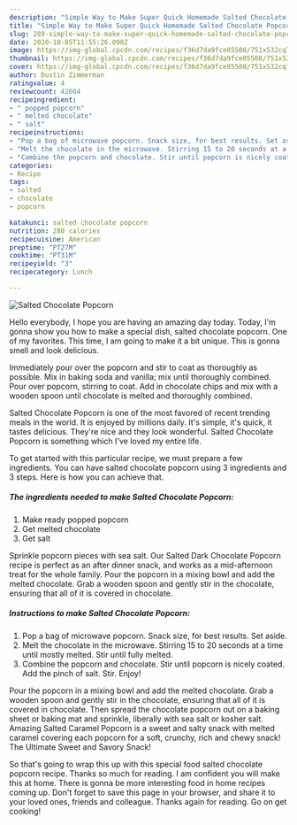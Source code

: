 ```yaml
---
description: "Simple Way to Make Super Quick Homemade Salted Chocolate Popcorn"
title: "Simple Way to Make Super Quick Homemade Salted Chocolate Popcorn"
slug: 289-simple-way-to-make-super-quick-homemade-salted-chocolate-popcorn
date: 2020-10-05T11:55:26.090Z
image: https://img-global.cpcdn.com/recipes/f36d7da9fce05508/751x532cq70/salted-chocolate-popcorn-recipe-main-photo.jpg
thumbnail: https://img-global.cpcdn.com/recipes/f36d7da9fce05508/751x532cq70/salted-chocolate-popcorn-recipe-main-photo.jpg
cover: https://img-global.cpcdn.com/recipes/f36d7da9fce05508/751x532cq70/salted-chocolate-popcorn-recipe-main-photo.jpg
author: Dustin Zimmerman
ratingvalue: 4
reviewcount: 42604
recipeingredient:
- " popped popcorn"
- " melted chocolate"
- " salt"
recipeinstructions:
- "Pop a bag of microwave popcorn. Snack size, for best results. Set aside."
- "Melt the chocolate in the microwave. Stirring 15 to 20 seconds at a time until mostly melted. Stir until fully melted."
- "Combine the popcorn and chocolate. Stir until popcorn is nicely coated. Add the pinch of salt. Stir. Enjoy!"
categories:
- Recipe
tags:
- salted
- chocolate
- popcorn

katakunci: salted chocolate popcorn 
nutrition: 280 calories
recipecuisine: American
preptime: "PT27M"
cooktime: "PT31M"
recipeyield: "3"
recipecategory: Lunch

---
```



![Salted Chocolate Popcorn](https://img-global.cpcdn.com/recipes/f36d7da9fce05508/751x532cq70/salted-chocolate-popcorn-recipe-main-photo.jpg)

Hello everybody, I hope you are having an amazing day today. Today, I'm gonna show you how to make a special dish, salted chocolate popcorn. One of my favorites. This time, I am going to make it a bit unique. This is gonna smell and look delicious.

Immediately pour over the popcorn and stir to coat as thoroughly as possible. Mix in baking soda and vanilla; mix until thoroughly combined. Pour over popcorn, stirring to coat. Add in chocolate chips and mix with a wooden spoon until chocolate is melted and thoroughly combined.

Salted Chocolate Popcorn is one of the most favored of recent trending meals in the world. It is enjoyed by millions daily. It's simple, it's quick, it tastes delicious. They're nice and they look wonderful. Salted Chocolate Popcorn is something which I've loved my entire life.


To get started with this particular recipe, we must prepare a few ingredients. You can have salted chocolate popcorn using 3 ingredients and 3 steps. Here is how you can achieve that.

<!--inarticleads1-->

##### The ingredients needed to make Salted Chocolate Popcorn:

1. Make ready  popped popcorn
1. Get  melted chocolate
1. Get  salt


Sprinkle popcorn pieces with sea salt. Our Salted Dark Chocolate Popcorn recipe is perfect as an after dinner snack, and works as a mid-afternoon treat for the whole family. Pour the popcorn in a mixing bowl and add the melted chocolate. Grab a wooden spoon and gently stir in the chocolate, ensuring that all of it is covered in chocolate. 

<!--inarticleads2-->

##### Instructions to make Salted Chocolate Popcorn:

1. Pop a bag of microwave popcorn. Snack size, for best results. Set aside.
1. Melt the chocolate in the microwave. Stirring 15 to 20 seconds at a time until mostly melted. Stir until fully melted.
1. Combine the popcorn and chocolate. Stir until popcorn is nicely coated. Add the pinch of salt. Stir. Enjoy!


Pour the popcorn in a mixing bowl and add the melted chocolate. Grab a wooden spoon and gently stir in the chocolate, ensuring that all of it is covered in chocolate. Then spread the chocolate popcorn out on a baking sheet or baking mat and sprinkle, liberally with sea salt or kosher salt. Amazing Salted Caramel Popcorn is a sweet and salty snack with melted caramel covering each popcorn for a soft, crunchy, rich and chewy snack! The Ultimate Sweet and Savory Snack! 

So that's going to wrap this up with this special food salted chocolate popcorn recipe. Thanks so much for reading. I am confident you will make this at home. There is gonna be more interesting food in home recipes coming up. Don't forget to save this page in your browser, and share it to your loved ones, friends and colleague. Thanks again for reading. Go on get cooking!
